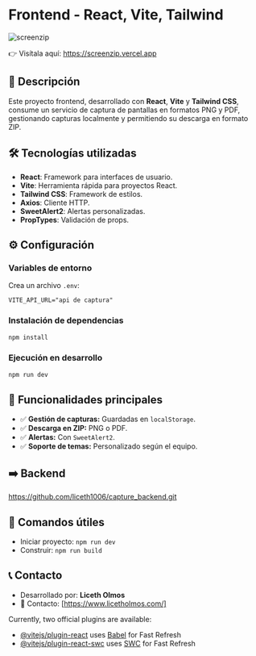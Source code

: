 # Frontend - React, Vite, Tailwind

![screenzip](https://screenzip.vercel.app/screenzip.jpg)

👉 Visítala aquí: https://screenzip.vercel.app

## 📌 Descripción
Este proyecto frontend, desarrollado con **React**, **Vite** y **Tailwind CSS**, consume un servicio de captura de pantallas en formatos PNG y PDF, gestionando capturas localmente y permitiendo su descarga en formato ZIP.

## 🛠️ Tecnologías utilizadas
- **React**: Framework para interfaces de usuario.
- **Vite**: Herramienta rápida para proyectos React.
- **Tailwind CSS**: Framework de estilos.
- **Axios**: Cliente HTTP.
- **SweetAlert2**: Alertas personalizadas.
- **PropTypes**: Validación de props.

## ⚙️ Configuración
### Variables de entorno
Crea un archivo `.env`:
```env
VITE_API_URL="api de captura"
```
### Instalación de dependencias
```bash
npm install
```
### Ejecución en desarrollo
```bash
npm run dev
```


## 🚀 Funcionalidades principales
- ✅ **Gestión de capturas:** Guardadas en `localStorage`.
- ✅ **Descarga en ZIP:** PNG o PDF.
- ✅ **Alertas:** Con `SweetAlert2`.
- ✅ **Soporte de temas:** Personalizado según el equipo.


## ➡️ Backend
https://github.com/liceth1006/capture_backend.git 

## 📝 Comandos útiles
- Iniciar proyecto: `npm run dev`
- Construir: `npm run build`

## 📞 Contacto
- Desarrollado por: **Liceth Olmos**  
- 📧 Contacto: [https://www.licetholmos.com/] 






Currently, two official plugins are available:

- [@vitejs/plugin-react](https://github.com/vitejs/vite-plugin-react/blob/main/packages/plugin-react/README.md) uses [Babel](https://babeljs.io/) for Fast Refresh
- [@vitejs/plugin-react-swc](https://github.com/vitejs/vite-plugin-react-swc) uses [SWC](https://swc.rs/) for Fast Refresh
